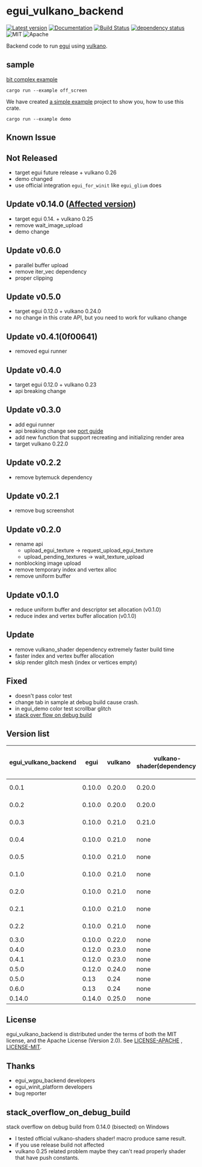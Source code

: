 # egui_vulkano_backend

[![Latest version](https://img.shields.io/crates/v/egui_vulkano_backend.svg)](https://crates.io/crates/egui_vulkano_backend)
[![Documentation](https://docs.rs/egui_vulkano_backend/badge.svg)](https://docs.rs/egui_vulkano_backend)
[![Build Status](https://github.com/t18b219k/egui_vulkano_backend/workflows/CI/badge.svg)](https://github.com/t18b219k/egui_vulkano_backend/actions?workflow=CI)
[![dependency status](https://deps.rs/repo/github/t18b219k/egui_vulkano_backend/status.svg)](https://deps.rs/repo/github/t18b219k/egui_vulkano_backend)
![MIT](https://img.shields.io/badge/license-MIT-blue.svg)
![Apache](https://img.shields.io/badge/license-Apache-blue.svg)

Backend code to run [egui](https://crates.io/crates/egui) using [vulkano](https://crates.io/crates/vulkano).


## sample

[bit complex example](https://github.com/t18b219k/egui_vulkano_backend/tree/master/examples/off_screen/main.rs)

```shell
cargo run --example off_screen
```

We have created [a simple example](https://github.com/t18b219k/egui_vulkano_backend/tree/master/examples/demo.rs)
project to show you, how to use this crate.

```shell
cargo run --example demo
```
## Known Issue

## Not Released
* target egui future release + vulkano 0.26
* demo changed
* use official integration `egui_for_winit` like `egui_glium` does
## Update v0.14.0 ([Affected version](#stack_overflow_on_debug_build))
* target egui 0.14. + vulkano 0.25
* remove wait_image_upload
* demo change

## Update v0.6.0
* parallel buffer upload
* remove iter_vec dependency
* proper clipping
## Update v0.5.0

* target egui 0.12.0 + vulkano 0.24.0
* no change in this crate API, but you need to work for vulkano change

## Update v0.4.1(0f00641)

* removed egui runner

## Update v0.4.0

* target egui 0.12.0 + vulkano 0.23
* api breaking change

## Update v0.3.0

* add egui runner
* api breaking change see [port guide](port_guide_v030.md)
* add new function that support recreating and initializing render area
* target vulkano 0.22.0

## Update v0.2.2

* remove bytemuck dependency

## Update v0.2.1

* remove bug screenshot

## Update v0.2.0

* rename api
    * upload_egui_texture -> request_upload_egui_texture
    * upload_pending_textures -> wait_texture_upload
* nonblocking image upload
* remove temporary index and vertex alloc
* remove uniform buffer

## Update v0.1.0

* reduce uniform buffer and descriptor set allocation (v0.1.0)
* reduce index and vertex buffer allocation (v0.1.0)

## Update

* remove vulkano_shader dependency extremely faster build time
* faster index and vertex buffer allocation
* skip render glitch mesh (index or vertices empty)

## Fixed

* doesn't pass color test
* change tab in sample at debug build cause crash.
* in egui_demo color test scrollbar glitch 
* [stack over flow on debug build](#stack_overflow_on_debug_build)
## Version list

|egui_vulkano_backend|egui |vulkano |vulkano-shader(dependency) |vulkano-win(if use runner)|
|-----|------|------|------|---|
|0.0.1|0.10.0|0.20.0|0.20.0|not support|
|0.0.2|0.10.0|0.20.0|0.20.0|not support|
|0.0.3|0.10.0|0.21.0|0.21.0|not support|
|0.0.4|0.10.0|0.21.0|none|not support|
|0.0.5|0.10.0|0.21.0|none|not support|
|0.1.0|0.10.0|0.21.0|none|not support|
|0.2.0|0.10.0|0.21.0|none|not support|
|0.2.1|0.10.0|0.21.0|none|not support|
|0.2.2|0.10.0|0.21.0|none|not support|
|0.3.0|0.10.0|0.22.0|none|0.22.0|
|0.4.0|0.12.0|0.23.0|none|0.23.0|
|0.4.1|0.12.0|0.23.0|none|removed|
|0.5.0|0.12.0|0.24.0|none|removed|
|0.5.0|0.13|0.24|none|removed|
|0.6.0|0.13|0.24|none|removed|
|0.14.0|0.14.0|0.25.0|none|removed|
## License

egui_vulkano_backend is distributed under the terms of both the MIT license, and the Apache License (Version 2.0).
See [LICENSE-APACHE](https://github.com/t18b219k/egui_vulkano_backend/blob/master/LICENSE-APACHE)
, [LICENSE-MIT](https://github.com/t18b219k/egui_vulkano_backend/blob/master/LICENSE-MIT).

## Thanks

* egui_wgpu_backend developers
* egui_winit_platform developers
* bug reporter
## stack_overflow_on_debug_build

stack overflow on debug build from 0.14.0 (bisected) on Windows
  * I tested official vulkano-shaders shader! macro produce same result.
  * if you use release build not affected
  * vulkano 0.25 related problem maybe they can't read properly shader that have push constants. 